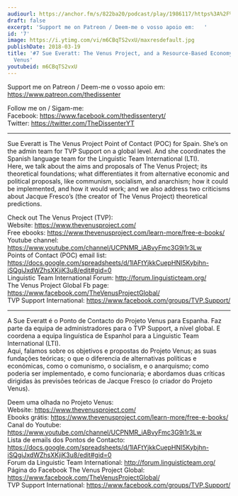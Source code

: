 ```yaml
---
audiourl: https://anchor.fm/s/822ba20/podcast/play/1986117/https%3A%2F%2Fd3ctxlq1ktw2nl.cloudfront.net%2Fproduction%2F2018-11-26%2F7571843-44100-2-e6a4a45234368.mp3
draft: false
excerpt: 'Support me on Patreon / Deem-me o vosso apoio em:   '
id: '7'
image: https://i.ytimg.com/vi/m6CBqTS2vxU/maxresdefault.jpg
publishDate: 2018-03-19
title: '#7 Sue Everatt: The Venus Project, and a Resource-Based Economy | Projeto
  Venus'
youtubeid: m6CBqTS2vxU
---
```

<div class="timelinks">

Support me on Patreon / Deem-me o vosso apoio em:   
https://www.patreon.com/thedissenter

Follow me on / Sigam-me:  
Facebook: https://www.facebook.com/thedissenteryt/  
Twitter: https://twitter.com/TheDissenterYT

---

Sue Everatt is The Venus Project Point of Contact (POC) for Spain. She’s on the admin team for TVP Support on a global level. And she coordinates the Spanish language team for the Linguistic Team International (LTI).  
Here, we talk about the aims and proposals of The Venus Project; its theoretical foundations; what differentiates it from alternative economic and political proposals, like communism, socialism, and anarchism; how it could be implemented, and how it would work; and we also address two criticisms about Jacque Fresco’s (the creator of The Venus Project) theoretical predictions.

Check out The Venus Project (TVP):  
Website: https://www.thevenusproject.com/  
Free ebooks: https://www.thevenusproject.com/learn-more/free-e-books/  
Youtube channel: https://www.youtube.com/channel/UCPNMR_iABvyFmc3G9i1r3Lw  
Points of Contact (POC) email list: https://docs.google.com/spreadsheets/d/1lAFtYjkkCuepHNI5Kybjhn-iSQgiJxdWZhsXKjiK3u8/edit#gid=0  
Linguistic Team International Forum: http://forum.linguisticteam.org/  
The Venus Project Global Fb page: https://www.facebook.com/TheVenusProjectGlobal/  
TVP Support International: https://www.facebook.com/groups/TVP.Support/

---

A Sue Everatt é o Ponto de Contacto do Projeto Venus para Espanha. Faz parte da equipa de administradores para o TVP Support, a nível global. E coordena a equipa linguística de Espanhol para a Linguistic Team International (LTI).  
Aqui, falamos sobre os objetivos e propostas do Projeto Venus; as suas fundações teóricas; o que o diferencia de alternativas políticas e económicas, como o comunismo, o socialism, e o anarquismo; como poderia ser implementado, e como funcionaria; e abordamos duas críticas dirigidas às previsões teóricas de Jacque Fresco (o criador do Projeto Venus). 

Deem uma olhada no Projeto Venus:  
Website: https://www.thevenusproject.com/  
Ebooks grátis: https://www.thevenusproject.com/learn-more/free-e-books/  
Canal do Youtube: https://www.youtube.com/channel/UCPNMR_iABvyFmc3G9i1r3Lw  
Lista de emails dos Pontos de Contacto: https://docs.google.com/spreadsheets/d/1lAFtYjkkCuepHNI5Kybjhn-iSQgiJxdWZhsXKjiK3u8/edit#gid=0  
Forum da Linguistic Team International: http://forum.linguisticteam.org/  
Página do Facebook The Venus Project Global: https://www.facebook.com/TheVenusProjectGlobal/  
TVP Support International: https://www.facebook.com/groups/TVP.Support/</div>

